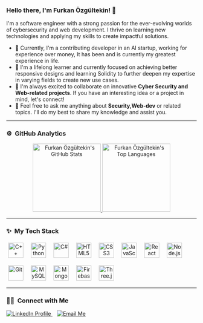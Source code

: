 ### Hello there, I'm Furkan Özgültekin! 👋

I'm a software engineer with a strong passion for the ever-evolving worlds of cybersecurity and web development. I thrive on learning new technologies and applying my skills to create impactful solutions.

<!--
**furknozg/furknozg** is a ✨ _special_ ✨ repository because its `README.md` (this file) appears on your GitHub profile.
-->

- 🔭 Currently, I'm a contributing developer in an AI startup, working for experience over money, It has been and is currently my greatest experience in life.
- 🌱 I'm a lifelong learner and currently focused on achieving better responsive designs and learning Solidity to further deepen my expertise in varying fields to create new use cases.
- 👯 I'm always excited to collaborate on innovative **Cyber Security and Web-related projects**. If you have an interesting idea or a project in mind, let's connect!
- 💬 Feel free to ask me anything about **Security,Web-dev** or related topics. I'll do my best to share my knowledge and assist you.

---

### ⚙️ &nbsp;GitHub Analytics

<p align="center">
  <a href="https://github.com/furknozg">
    <img height="180em" src="https://github-readme-stats-eight-theta.vercel.app/api?username=furknozg&show_icons=true&theme=algolia&include_all_commits=true&count_private=true" alt="Furkan Özgültekin's GitHub Stats"/>
    <img height="180em" src="https://github-readme-stats-eight-theta.vercel.app/api/top-langs/?username=furknozg&layout=compact&langs_count=8&theme=algolia" alt="Furkan Özgültekin's Top Languages"/>
  </a>
</p>

---

### ✨ &nbsp;My Tech Stack

<p align="center" style="display: flex; flex-wrap: wrap; gap: 10px;">
  <img src="https://user-images.githubusercontent.com/25181517/183897015-94a058a6-b86e-4e42-a37f-bf92061753e5.png" alt="C++" height="40" style="margin: 5px;"/>
  <img src="https://user-images.githubusercontent.com/25181517/117448124-a2da9800-af3e-11eb-85d2-bd1b69b65603.png" alt="Python" height="40" style="margin: 5px;"/>
  <img src="https://user-images.githubusercontent.com/25181517/202896760-337261ed-ee92-4979-84c4-d4b829c7355d.png" alt="C#" height="40" style="margin: 5px;"/>
  <img src="https://user-images.githubusercontent.com/25181517/183890598-19a0ac2d-e88a-4005-a8df-1ee36782fde1.png" alt="HTML5" height="40" style="margin: 5px;"/>
  <img src="https://user-images.githubusercontent.com/25181517/183859966-a3462d8d-1bc7-4880-b353-e2cbed900ed6.png" alt="CSS3" height="40" style="margin: 5px;"/>
  <img src="https://user-images.githubusercontent.com/25181517/192149581-88194d20-1a37-4be8-8801-5dc0017ffbbe.png" alt="JavaScript" height="40" style="margin: 5px;"/>
  <img src="https://user-images.githubusercontent.com/25181517/121405754-b4f48f80-c95d-11eb-8893-fc325bde617f.png" alt="React" height="40" style="margin: 5px;"/>
  <img src="https://user-images.githubusercontent.com/25181517/117208740-bfb78400-adf5-11eb-97bb-09072b6bedfc.png" alt="Node.js" height="40" style="margin: 5px;"/>
  <img src="https://user-images.githubusercontent.com/25181517/182884177-d48a8579-2cd0-447a-b9a6-ffc7cb02560e.png" alt="Git" height="40" style="margin: 5px;"/>
  <img src="https://user-images.githubusercontent.com/25181517/117207330-263ba280-adf4-11eb-9b97-0ac5b40bc3be.png" alt="MySQL" height="40" style="margin: 5px;"/>
  <img src="https://user-images.githubusercontent.com/25181517/182534006-037f08b5-8e7b-4e5f-96b6-5d2a5558fa85.png" alt="MongoDB" height="40" style="margin: 5px;"/>
  <img src="https://user-images.githubusercontent.com/25181517/183911547-990692bc-8411-4878-99a0-43506cdb69cf.png" alt="Firebase" height="40" style="margin: 5px;"/>
  <img src="https://cdn.simpleicons.org/threedotjs/000000" alt="Three.js" height="40" style="margin: 5px;"/>
</p>

---

### 🤝🏻 &nbsp;Connect with Me

<p align="left">
  <a href="https://linkedin.com/in/furkan-özgültekin-367936199/">
    <img src="https://img.shields.io/badge/-Furkan%20Özgültekin-0077B5?style=flat&logo=Linkedin&logoColor=white" alt="LinkedIn Profile"/>
  </a>
  &nbsp;&nbsp;
  <a href="mailto:furkanozgultekin@gmail.com">
    <img src="https://img.shields.io/badge/-furkanozgultekin@gmail.com-D14836?style=flat&logo=Gmail&logoColor=white" alt="Email Me"/>
  </a>
</p>
